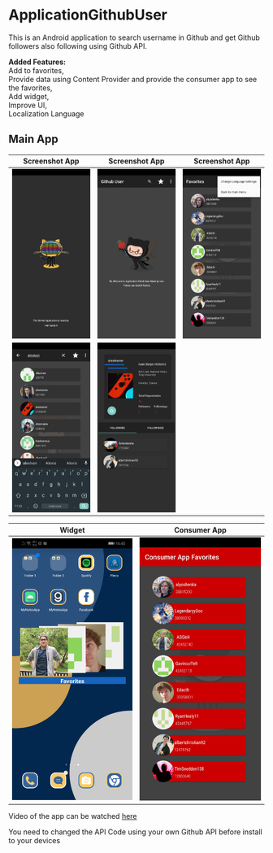 # ApplicationGithubUser
This is an Android application to search username in Github and get Github followers also following using Github API.

 
<strong>Added Features:</strong><br>
Add to favorites,<br>
Provide data using Content Provider and provide the consumer app to see the favorites,<br>
Add widget,<br>
Improve UI,<br>
Localization Language <br>

 
## Main App

Screenshot App             | Screenshot App            |  Screenshot App
:-------------------------:|:-------------------------:|:-------------------------:
<img src="https://github.com/alexivaner/ApplicationGithubUser/blob/master/Screenshot/Screenshot_20200823_164452_com.example.applicationgithubuser.jpg" width="250"/>|<img src="https://github.com/alexivaner/ApplicationGithubUser/blob/master/Screenshot/Screenshot_20200823_164414_com.example.applicationgithubuser.jpg" width="250"/>|<img src="https://github.com/alexivaner/ApplicationGithubUser/blob/master/Screenshot/Screenshot_20200823_164518_com.example.applicationgithubuser.jpg" width="250"/>
<img src="https://github.com/alexivaner/ApplicationGithubUser/blob/master/Screenshot/Screenshot_20200823_164537_com.example.applicationgithubuser.jpg" width="250"/>|<img src="https://github.com/alexivaner/ApplicationGithubUser/blob/master/Screenshot/Screenshot_20200823_164541_com.example.applicationgithubuser.jpg" width="250"/>|

Widget                     | Consumer App            
:-------------------------:|:-------------------------:
<img src="https://github.com/alexivaner/ApplicationGithubUser/blob/master/Screenshot/Screenshot_20200823_164600_com.huawei.android.launcher.jpg" width="250"/>|<img src="https://github.com/alexivaner/ApplicationGithubUser/blob/master/Screenshot/Screenshot_20200823_164607_com.example.githubconsumerapp.jpg" width="250"/>

Video of the app can be watched [here](https://github.com/alexivaner/ApplicationGithubUser/blob/master/Screenshot/SVID_20200823_165405_1.mp4?raw=true)


You need to changed the API Code using your own Github API before install to your devices
